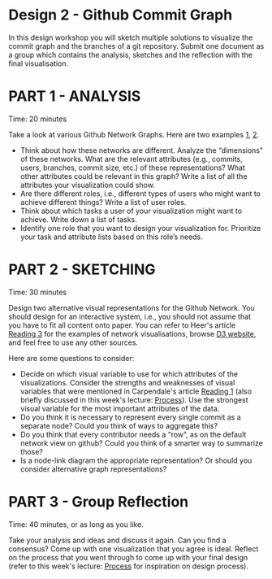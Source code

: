 # Design 2 - Github Commit Graph

In this design workshop you will sketch multiple solutions to visualize the commit graph and the branches of a git repository. 
Submit one document as a group which contains the analysis, sketches and the reflection with the final visualisation.

# PART 1 - ANALYSIS 

Time: 20 minutes

Take a look at various Github Network Graphs. Here are two examples [1], [2].


[1]: https://github.com/Caleydo/caleydo/network
[2]: https://github.com/CS171/CS171.github.io/network

* Think about how these networks are different. Analyze the “dimensions” of these networks. What are the relevant attributes (e.g., commits, users, branches, commit size, etc.) of these representations? What other attributes could be relevant in this graph? Write a list of all the attributes your visualization could show. 
* Are there different roles, i.e., different types of users who might want to achieve different things? Write a list of user roles. 
* Think about which tasks a user of your visualization might want to achieve. Write down a list of tasks. 
* Identify one role that you want to design your visualization for. Prioritize your task and attribute lists based on this role’s needs. 

# PART 2 - SKETCHING

Time: 30 minutes

Design two alternative visual representations for the Github Network. You should design for an interactive system, i.e., you should not assume that you have to fit all content onto paper. 
You can refer to Heer's article [Reading 3] for the examples of network visualisations, browse [D3 website], and feel free to use any other sources.

[Reading 3]: /readings/reading-3
[D3 website]: https://github.com/mbostock/d3/wiki/Gallery

Here are some questions to consider:

* Decide on which visual variable to use for which attributes of the visualizations. Consider the strengths and weaknesses of visual variables that were mentioned in Carpendale's article [Reading 1] (also briefly discussed in this week's lecture: [Process]). Use the strongest visual variable for the most important attributes of the data.
* Do you think it is necessary to represent every single commit as a separate node? Could you think of ways to aggregate this?
* Do you think that every contributor needs a “row”, as on the default network view on github? Could you think of a smarter way to summarize those? 
* Is a node-link diagram the appropriate representation? Or should you consider alternative graph representations?


[Reading 1]: /readings/reading-1
[Process]: /lectures/process


# PART 3 - Group Reflection 
Time: 40 minutes, or as long as you like. 

Take your analysis and ideas and discuss it again. Can you find a consensus? Come up with one visualization that you agree is ideal.
Reflect on the process that you went through to come up with your final design (refer to this week's lecture: [Process] for inspiration on design process).
